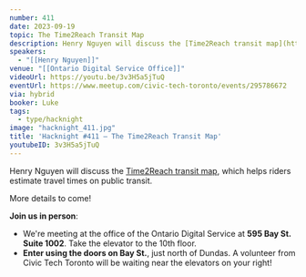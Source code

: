 ```yaml
---
number: 411
date: 2023-09-19
topic: The Time2Reach Transit Map
description: Henry Nguyen will discuss the [Time2Reach transit map](https://map.henryn.ca/), which helps riders estimate travel times on public transit.
speakers:
  - "[[Henry Nguyen]]"
venue: "[[Ontario Digital Service Office]]"
videoUrl: https://youtu.be/3v3H5a5jTuQ
eventUrl: https://www.meetup.com/civic-tech-toronto/events/295786672
via: hybrid
booker: Luke
tags:
  - type/hacknight
image: "hacknight_411.jpg"
title: 'Hacknight #411 – The Time2Reach Transit Map'
youtubeID: 3v3H5a5jTuQ
---
```


Henry Nguyen will discuss the [Time2Reach transit map](https://map.henryn.ca/), which helps riders estimate travel times on public transit.

More details to come!

**Join us in person**:

* We're meeting at the office of the Ontario Digital Service at **595 Bay St. Suite 1002**. Take the elevator to the 10th floor.
* **Enter using the doors on Bay St.**, just north of Dundas. A volunteer from Civic Tech Toronto will be waiting near the elevators on your right!
